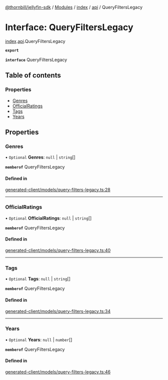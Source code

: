 [@thornbill/jellyfin-sdk](../README.md) / [Modules](../modules.md) / [index](../modules/index.md) / [api](../modules/index.api.md) / QueryFiltersLegacy

# Interface: QueryFiltersLegacy

[index](../modules/index.md).[api](../modules/index.api.md).QueryFiltersLegacy

**`export`**

**`interface`** QueryFiltersLegacy

## Table of contents

### Properties

- [Genres](index.api.QueryFiltersLegacy.md#genres)
- [OfficialRatings](index.api.QueryFiltersLegacy.md#officialratings)
- [Tags](index.api.QueryFiltersLegacy.md#tags)
- [Years](index.api.QueryFiltersLegacy.md#years)

## Properties

### Genres

• `Optional` **Genres**: ``null`` \| `string`[]

**`memberof`** QueryFiltersLegacy

#### Defined in

[generated-client/models/query-filters-legacy.ts:28](https://github.com/thornbill/jellyfin-sdk-typescript/blob/eb13db7/src/generated-client/models/query-filters-legacy.ts#L28)

___

### OfficialRatings

• `Optional` **OfficialRatings**: ``null`` \| `string`[]

**`memberof`** QueryFiltersLegacy

#### Defined in

[generated-client/models/query-filters-legacy.ts:40](https://github.com/thornbill/jellyfin-sdk-typescript/blob/eb13db7/src/generated-client/models/query-filters-legacy.ts#L40)

___

### Tags

• `Optional` **Tags**: ``null`` \| `string`[]

**`memberof`** QueryFiltersLegacy

#### Defined in

[generated-client/models/query-filters-legacy.ts:34](https://github.com/thornbill/jellyfin-sdk-typescript/blob/eb13db7/src/generated-client/models/query-filters-legacy.ts#L34)

___

### Years

• `Optional` **Years**: ``null`` \| `number`[]

**`memberof`** QueryFiltersLegacy

#### Defined in

[generated-client/models/query-filters-legacy.ts:46](https://github.com/thornbill/jellyfin-sdk-typescript/blob/eb13db7/src/generated-client/models/query-filters-legacy.ts#L46)
